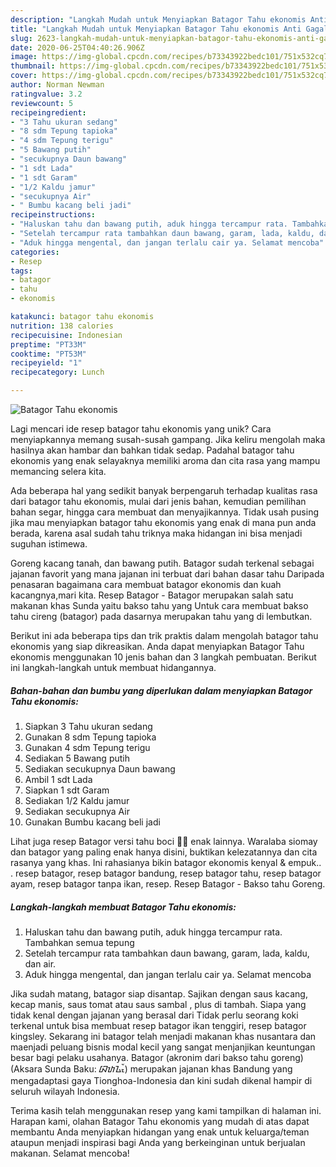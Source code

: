 ```yaml
---
description: "Langkah Mudah untuk Menyiapkan Batagor Tahu ekonomis Anti Gagal"
title: "Langkah Mudah untuk Menyiapkan Batagor Tahu ekonomis Anti Gagal"
slug: 2623-langkah-mudah-untuk-menyiapkan-batagor-tahu-ekonomis-anti-gagal
date: 2020-06-25T04:40:26.906Z
image: https://img-global.cpcdn.com/recipes/b73343922bedc101/751x532cq70/batagor-tahu-ekonomis-foto-resep-utama.jpg
thumbnail: https://img-global.cpcdn.com/recipes/b73343922bedc101/751x532cq70/batagor-tahu-ekonomis-foto-resep-utama.jpg
cover: https://img-global.cpcdn.com/recipes/b73343922bedc101/751x532cq70/batagor-tahu-ekonomis-foto-resep-utama.jpg
author: Norman Newman
ratingvalue: 3.2
reviewcount: 5
recipeingredient:
- "3 Tahu ukuran sedang"
- "8 sdm Tepung tapioka"
- "4 sdm Tepung terigu"
- "5 Bawang putih"
- "secukupnya Daun bawang"
- "1 sdt Lada"
- "1 sdt Garam"
- "1/2 Kaldu jamur"
- "secukupnya Air"
- " Bumbu kacang beli jadi"
recipeinstructions:
- "Haluskan tahu dan bawang putih, aduk hingga tercampur rata. Tambahkan semua tepung"
- "Setelah tercampur rata tambahkan daun bawang, garam, lada, kaldu, dan air."
- "Aduk hingga mengental, dan jangan terlalu cair ya. Selamat mencoba"
categories:
- Resep
tags:
- batagor
- tahu
- ekonomis

katakunci: batagor tahu ekonomis 
nutrition: 138 calories
recipecuisine: Indonesian
preptime: "PT33M"
cooktime: "PT53M"
recipeyield: "1"
recipecategory: Lunch

---
```



![Batagor Tahu ekonomis](https://img-global.cpcdn.com/recipes/b73343922bedc101/751x532cq70/batagor-tahu-ekonomis-foto-resep-utama.jpg)

Lagi mencari ide resep batagor tahu ekonomis yang unik? Cara menyiapkannya memang susah-susah gampang. Jika keliru mengolah maka hasilnya akan hambar dan bahkan tidak sedap. Padahal batagor tahu ekonomis yang enak selayaknya memiliki aroma dan cita rasa yang mampu memancing selera kita.

Ada beberapa hal yang sedikit banyak berpengaruh terhadap kualitas rasa dari batagor tahu ekonomis, mulai dari jenis bahan, kemudian pemilihan bahan segar, hingga cara membuat dan menyajikannya. Tidak usah pusing jika mau menyiapkan batagor tahu ekonomis yang enak di mana pun anda berada, karena asal sudah tahu triknya maka hidangan ini bisa menjadi suguhan istimewa.

Goreng kacang tanah, dan bawang putih. Batagor sudah terkenal sebagai jajanan favorit yang mana jajanan ini terbuat dari bahan dasar tahu Daripada penasaran bagaimana cara membuat batagor ekonomis dan kuah kacangnya,mari kita. Resep Batagor - Batagor merupakan salah satu makanan khas Sunda yaitu bakso tahu yang Untuk cara membuat bakso tahu cireng (batagor) pada dasarnya merupakan tahu yang di lembutkan.


Berikut ini ada beberapa tips dan trik praktis dalam mengolah batagor tahu ekonomis yang siap dikreasikan. Anda dapat menyiapkan Batagor Tahu ekonomis menggunakan 10 jenis bahan dan 3 langkah pembuatan. Berikut ini langkah-langkah untuk membuat hidangannya.

<!--inarticleads1-->

##### Bahan-bahan dan bumbu yang diperlukan dalam menyiapkan Batagor Tahu ekonomis:

1. Siapkan 3 Tahu ukuran sedang
1. Gunakan 8 sdm Tepung tapioka
1. Gunakan 4 sdm Tepung terigu
1. Sediakan 5 Bawang putih
1. Sediakan secukupnya Daun bawang
1. Ambil 1 sdt Lada
1. Siapkan 1 sdt Garam
1. Sediakan 1/2 Kaldu jamur
1. Sediakan secukupnya Air
1. Gunakan  Bumbu kacang beli jadi


Lihat juga resep Batagor versi tahu boci 🍲😍 enak lainnya. Waralaba siomay dan batagor yang paling enak hanya disini, buktikan kelezatannya dan cita rasanya yang khas. Ini rahasianya bikin batagor ekonomis kenyal &amp; empuk.. . resep batagor, resep batagor bandung, resep batagor tahu, resep batagor ayam, resep batagor tanpa ikan, resep. Resep Batagor - Bakso tahu Goreng. 

<!--inarticleads2-->

##### Langkah-langkah membuat Batagor Tahu ekonomis:

1. Haluskan tahu dan bawang putih, aduk hingga tercampur rata. Tambahkan semua tepung
1. Setelah tercampur rata tambahkan daun bawang, garam, lada, kaldu, dan air.
1. Aduk hingga mengental, dan jangan terlalu cair ya. Selamat mencoba


Jika sudah matang, batagor siap disantap. Sajikan dengan saus kacang, kecap manis, saus tomat atau saus sambal , plus di tambah. Siapa yang tidak kenal dengan jajanan yang berasal dari Tidak perlu seorang koki terkenal untuk bisa membuat resep batagor ikan tenggiri, resep batagor kingsley. Sekarang ini batagor telah menjadi makanan khas nusantara dan maenjadi peluang bisnis modal kecil yang sangat menjanjikan keuntungan besar bagi pelaku usahanya. Batagor (akronim dari bakso tahu goreng) (Aksara Sunda Baku: ᮘᮒᮍᮧᮁ) merupakan jajanan khas Bandung yang mengadaptasi gaya Tionghoa-Indonesia dan kini sudah dikenal hampir di seluruh wilayah Indonesia. 

Terima kasih telah menggunakan resep yang kami tampilkan di halaman ini. Harapan kami, olahan Batagor Tahu ekonomis yang mudah di atas dapat membantu Anda menyiapkan hidangan yang enak untuk keluarga/teman ataupun menjadi inspirasi bagi Anda yang berkeinginan untuk berjualan makanan. Selamat mencoba!

